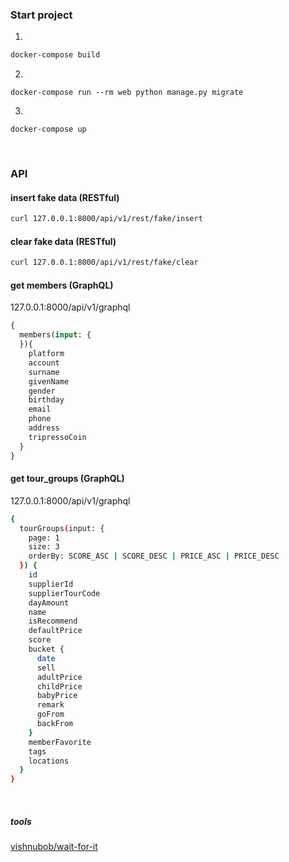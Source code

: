 ### Start project

1.
```sh
docker-compose build
```

2.
```shell
docker-compose run --rm web python manage.py migrate
```

3.
```
docker-compose up
```

</br>

### API

#### insert fake data (RESTful)

```sh
curl 127.0.0.1:8000/api/v1/rest/fake/insert
```

#### clear fake data (RESTful)

```sh
curl 127.0.0.1:8000/api/v1/rest/fake/clear
```

#### get  members (GraphQL)

127.0.0.1:8000/api/v1/graphql

```graphql
{
  members(input: {
  }){
    platform
    account
    surname
    givenName
    gender
    birthday
    email
    phone
    address
    tripressoCoin
  }
}
```

#### get tour_groups (GraphQL)

127.0.0.1:8000/api/v1/graphql

```sh
{
  tourGroups(input: {
    page: 1
    size: 3
    orderBy: SCORE_ASC | SCORE_DESC | PRICE_ASC | PRICE_DESC
  }) {
    id
    supplierId
    supplierTourCode
    dayAmount
    name
    isRecommend
    defaultPrice
    score
    bucket {
      date
      sell
      adultPrice
      childPrice
      babyPrice
      remark
      goFrom
      backFrom
    }
    memberFavorite
    tags
    locations
  }
}
```

</br>

##### tools
[vishnubob/wait-for-it](https://github.com/vishnubob/wait-for-it/blob/master/wait-for-it.sh)
